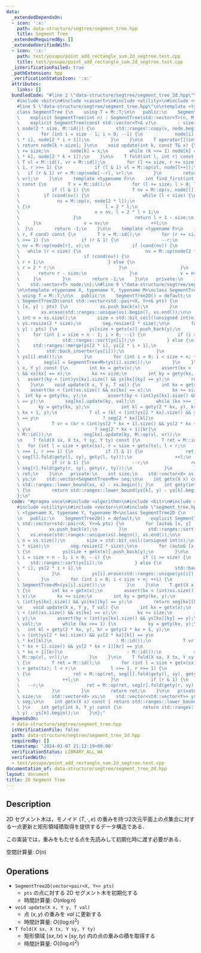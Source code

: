 ```yaml
---
data:
  _extendedDependsOn:
  - icon: ':x:'
    path: data-structure/segtree/segment_tree.hpp
    title: Segment Tree
  _extendedRequiredBy: []
  _extendedVerifiedWith:
  - icon: ':x:'
    path: test/yosupo/point_add_rectangle_sum.2d_segtree.test.cpp
    title: test/yosupo/point_add_rectangle_sum.2d_segtree.test.cpp
  _isVerificationFailed: true
  _pathExtension: hpp
  _verificationStatusIcon: ':x:'
  attributes:
    links: []
  bundledCode: "#line 2 \"data-structure/segtree/segment_tree_2d.hpp\"\n#include <algorithm>\n\
    #include <bit>\n#include <cassert>\n#include <utility>\n#include <vector>\n\n\
    #line 5 \"data-structure/segtree/segment_tree.hpp\"\n\ntemplate <typename M>\n\
    class SegmentTree {\n    using T = M::T;\n\n   public:\n    SegmentTree() = default;\n\
    \    explicit SegmentTree(int n) : SegmentTree(std::vector<T>(n, M::id())) {}\n\
    \    explicit SegmentTree(const std::vector<T>& v)\n        : size(std::bit_ceil(v.size())),\
    \ node(2 * size, M::id()) {\n        std::ranges::copy(v, node.begin() + size);\n\
    \        for (int i = size - 1; i > 0; --i) {\n            node[i] = M::op(node[2\
    \ * i], node[2 * i + 1]);\n        }\n    }\n\n    T operator[](int k) const {\
    \ return node[k + size]; }\n\n    void update(int k, const T& x) {\n        k\
    \ += size;\n        node[k] = x;\n        while (k >>= 1) node[k] = M::op(node[2\
    \ * k], node[2 * k + 1]);\n    }\n\n    T fold(int l, int r) const {\n       \
    \ T vl = M::id(), vr = M::id();\n        for (l += size, r += size; l < r; l >>=\
    \ 1, r >>= 1) {\n            if (l & 1) vl = M::op(vl, node[l++]);\n         \
    \   if (r & 1) vr = M::op(node[--r], vr);\n        }\n        return M::op(vl,\
    \ vr);\n    }\n\n    template <typename F>\n    int find_first(int l, F cond)\
    \ const {\n        T v = M::id();\n        for (l += size; l > 0; l >>= 1) {\n\
    \            if (l & 1) {\n                T nv = M::op(v, node[l]);\n       \
    \         if (cond(nv)) {\n                    while (l < size) {\n          \
    \              nv = M::op(v, node[2 * l]);\n                        if (cond(nv))\
    \ {\n                            l = 2 * l;\n                        } else {\n\
    \                            v = nv, l = 2 * l + 1;\n                        }\n\
    \                    }\n                    return l + 1 - size;\n           \
    \     }\n                v = nv;\n                ++l;\n            }\n      \
    \  }\n        return -1;\n    }\n\n    template <typename F>\n    int find_last(int\
    \ r, F cond) const {\n        T v = M::id();\n        for (r += size; r > 0; r\
    \ >>= 1) {\n            if (r & 1) {\n                --r;\n                T\
    \ nv = M::op(node[r], v);\n                if (cond(nv)) {\n                 \
    \   while (r < size) {\n                        nv = M::op(node[2 * r + 1], v);\n\
    \                        if (cond(nv)) {\n                            r = 2 *\
    \ r + 1;\n                        } else {\n                            v = nv,\
    \ r = 2 * r;\n                        }\n                    }\n             \
    \       return r - size;\n                }\n                v = nv;\n       \
    \     }\n        }\n        return -1;\n    }\n\n   private:\n    int size;\n\
    \    std::vector<T> node;\n};\n#line 9 \"data-structure/segtree/segment_tree_2d.hpp\"\
    \n\ntemplate <typename X, typename Y, typename M>\nclass SegmentTree2D {\n   \
    \ using T = M::T;\n\n   public:\n    SegmentTree2D() = default;\n    explicit\
    \ SegmentTree2D(const std::vector<std::pair<X, Y>>& pts) {\n        for (auto&\
    \ [x, y] : pts) {\n            xs.push_back(x);\n        }\n        std::ranges::sort(xs);\n\
    \        xs.erase(std::ranges::unique(xs).begin(), xs.end());\n\n        const\
    \ int n = xs.size();\n        size = std::bit_ceil((unsigned int)n);\n       \
    \ ys.resize(2 * size);\n        seg.resize(2 * size);\n\n        for (auto& [x,\
    \ y] : pts) {\n            ys[size + getx(x)].push_back(y);\n        }\n\n   \
    \     for (int i = size + n - 1; i > 0; --i) {\n            if (i >= size) {\n\
    \                std::ranges::sort(ys[i]);\n            } else {\n           \
    \     std::ranges::merge(ys[2 * i], ys[2 * i + 1],\n                         \
    \          std::back_inserter(ys[i]));\n            }\n            ys[i].erase(std::ranges::unique(ys[i]).begin(),\
    \ ys[i].end());\n        }\n        for (int i = 0; i < size + n; ++i) {\n   \
    \         seg[i] = SegmentTree<M>(ys[i].size());\n        }\n    }\n\n    T get(X\
    \ x, Y y) const {\n        int kx = getx(x);\n        assert(kx < (int)xs.size()\
    \ && xs[kx] == x);\n        kx += size;\n        int ky = gety(kx, y);\n     \
    \   assert(ky < (int)ys[kx].size() && ys[kx][ky] == y);\n        return seg[kx][ky];\n\
    \    }\n\n    void update(X x, Y y, T val) {\n        int kx = getx(x);\n    \
    \    assert(kx < (int)xs.size() && xs[kx] == x);\n        kx += size;\n      \
    \  int ky = gety(kx, y);\n        assert(ky < (int)ys[kx].size() && ys[kx][ky]\
    \ == y);\n        seg[kx].update(ky, val);\n        while (kx >>= 1) {\n     \
    \       ky = gety(kx, y);\n            int kl = gety(2 * kx, y), kr = gety(2 *\
    \ kx + 1, y);\n            T vl = (kl < (int)ys[2 * kx].size() && ys[2 * kx][kl]\
    \ == y\n                        ? seg[2 * kx][kl]\n                        : M::id());\n\
    \            T vr = (kr < (int)ys[2 * kx + 1].size() && ys[2 * kx + 1][kr] ==\
    \ y\n                        ? seg[2 * kx + 1][kr]\n                        :\
    \ M::id());\n            seg[kx].update(ky, M::op(vl, vr));\n        }\n    }\n\
    \n    T fold(X sx, X tx, Y sy, Y ty) const {\n        T ret = M::id();\n     \
    \   for (int l = size + getx(sx), r = size + getx(tx); l < r;\n             l\
    \ >>= 1, r >>= 1) {\n            if (l & 1) {\n                ret = M::op(ret,\
    \ seg[l].fold(gety(l, sy), gety(l, ty)));\n                ++l;\n            }\n\
    \            if (r & 1) {\n                --r;\n                ret = M::op(ret,\
    \ seg[r].fold(gety(r, sy), gety(r, ty)));\n            }\n        }\n        return\
    \ ret;\n    }\n\n   private:\n    int size;\n    std::vector<X> xs;\n    std::vector<std::vector<Y>>\
    \ ys;\n    std::vector<SegmentTree<M>> seg;\n\n    int getx(X x) const { return\
    \ std::ranges::lower_bound(xs, x) - xs.begin(); }\n    int gety(int k, Y y) const\
    \ {\n        return std::ranges::lower_bound(ys[k], y) - ys[k].begin();\n    }\n\
    };\n"
  code: "#pragma once\n#include <algorithm>\n#include <bit>\n#include <cassert>\n\
    #include <utility>\n#include <vector>\n\n#include \"segment_tree.hpp\"\n\ntemplate\
    \ <typename X, typename Y, typename M>\nclass SegmentTree2D {\n    using T = M::T;\n\
    \n   public:\n    SegmentTree2D() = default;\n    explicit SegmentTree2D(const\
    \ std::vector<std::pair<X, Y>>& pts) {\n        for (auto& [x, y] : pts) {\n \
    \           xs.push_back(x);\n        }\n        std::ranges::sort(xs);\n    \
    \    xs.erase(std::ranges::unique(xs).begin(), xs.end());\n\n        const int\
    \ n = xs.size();\n        size = std::bit_ceil((unsigned int)n);\n        ys.resize(2\
    \ * size);\n        seg.resize(2 * size);\n\n        for (auto& [x, y] : pts)\
    \ {\n            ys[size + getx(x)].push_back(y);\n        }\n\n        for (int\
    \ i = size + n - 1; i > 0; --i) {\n            if (i >= size) {\n            \
    \    std::ranges::sort(ys[i]);\n            } else {\n                std::ranges::merge(ys[2\
    \ * i], ys[2 * i + 1],\n                                   std::back_inserter(ys[i]));\n\
    \            }\n            ys[i].erase(std::ranges::unique(ys[i]).begin(), ys[i].end());\n\
    \        }\n        for (int i = 0; i < size + n; ++i) {\n            seg[i] =\
    \ SegmentTree<M>(ys[i].size());\n        }\n    }\n\n    T get(X x, Y y) const\
    \ {\n        int kx = getx(x);\n        assert(kx < (int)xs.size() && xs[kx] ==\
    \ x);\n        kx += size;\n        int ky = gety(kx, y);\n        assert(ky <\
    \ (int)ys[kx].size() && ys[kx][ky] == y);\n        return seg[kx][ky];\n    }\n\
    \n    void update(X x, Y y, T val) {\n        int kx = getx(x);\n        assert(kx\
    \ < (int)xs.size() && xs[kx] == x);\n        kx += size;\n        int ky = gety(kx,\
    \ y);\n        assert(ky < (int)ys[kx].size() && ys[kx][ky] == y);\n        seg[kx].update(ky,\
    \ val);\n        while (kx >>= 1) {\n            ky = gety(kx, y);\n         \
    \   int kl = gety(2 * kx, y), kr = gety(2 * kx + 1, y);\n            T vl = (kl\
    \ < (int)ys[2 * kx].size() && ys[2 * kx][kl] == y\n                        ? seg[2\
    \ * kx][kl]\n                        : M::id());\n            T vr = (kr < (int)ys[2\
    \ * kx + 1].size() && ys[2 * kx + 1][kr] == y\n                        ? seg[2\
    \ * kx + 1][kr]\n                        : M::id());\n            seg[kx].update(ky,\
    \ M::op(vl, vr));\n        }\n    }\n\n    T fold(X sx, X tx, Y sy, Y ty) const\
    \ {\n        T ret = M::id();\n        for (int l = size + getx(sx), r = size\
    \ + getx(tx); l < r;\n             l >>= 1, r >>= 1) {\n            if (l & 1)\
    \ {\n                ret = M::op(ret, seg[l].fold(gety(l, sy), gety(l, ty)));\n\
    \                ++l;\n            }\n            if (r & 1) {\n             \
    \   --r;\n                ret = M::op(ret, seg[r].fold(gety(r, sy), gety(r, ty)));\n\
    \            }\n        }\n        return ret;\n    }\n\n   private:\n    int\
    \ size;\n    std::vector<X> xs;\n    std::vector<std::vector<Y>> ys;\n    std::vector<SegmentTree<M>>\
    \ seg;\n\n    int getx(X x) const { return std::ranges::lower_bound(xs, x) - xs.begin();\
    \ }\n    int gety(int k, Y y) const {\n        return std::ranges::lower_bound(ys[k],\
    \ y) - ys[k].begin();\n    }\n};"
  dependsOn:
  - data-structure/segtree/segment_tree.hpp
  isVerificationFile: false
  path: data-structure/segtree/segment_tree_2d.hpp
  requiredBy: []
  timestamp: '2024-01-07 21:12:19+09:00'
  verificationStatus: LIBRARY_ALL_WA
  verifiedWith:
  - test/yosupo/point_add_rectangle_sum.2d_segtree.test.cpp
documentation_of: data-structure/segtree/segment_tree_2d.hpp
layout: document
title: 2D Segment Tree
---
```


## Description

2D セグメント木は，モノイド $(T, \cdot, e)$ の重みを持つ2次元平面上の点集合に対する一点更新と矩形領域積取得を提供するデータ構造である．

この実装では，重みをもたせる点を先読みして初期化時に渡す必要がある．

空間計算量: $O(n)$

## Operations

- `SegmentTree2D(vector<pair<X, Y>> pts)`
    - `pts` の点に対する 2D セグメント木を初期化する
    - 時間計算量: $O(n\log n)$
- `void update(X x, Y y, T val)`
    - 点 $(x, y)$ の重みを $val$ に更新する
    - 時間計算量: $O((\log n)^2)$
- `T fold(X sx, X tx, Y sy, Y ty)`
    - 矩形領域 $[sx, tx) \times [sy, ty)$ 内の点の重みの積を取得する
    - 時間計算量: $O((\log n)^2)$
